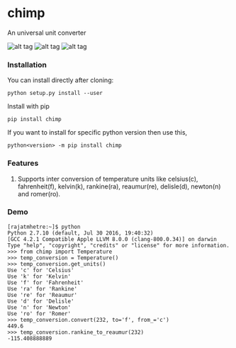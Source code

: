 # chimp 
An universal unit converter

![alt tag](https://img.shields.io/badge/chimp-beta-blue.svg)
![alt tag](https://img.shields.io/badge/version-1.2.0-lightgrey.svg)
![alt tag](https://img.shields.io/badge/python-2.7%2C%203.3%2C%203.4%2C%203.5%2C%203.6-brightgreen.svg)

### Installation
You can install directly after cloning:
```
python setup.py install --user
```

Install with pip
```
pip install chimp
```

If you want to install for specific python version then use this,
```
python<version> -m pip install chimp
```

### Features
1. Supports inter conversion of temperature units like celsius(c), fahrenheit(f), kelvin(k), rankine(ra), reaumur(re), delisle(d), newton(n) and romer(ro).

### Demo
```
[rajatmhetre:~]$ python
Python 2.7.10 (default, Jul 30 2016, 19:40:32)
[GCC 4.2.1 Compatible Apple LLVM 8.0.0 (clang-800.0.34)] on darwin
Type "help", "copyright", "credits" or "license" for more information.
>>> from chimp import Temperature
>>> temp_conversion = Temperature()
>>> temp_conversion.get_units()
Use 'c' for 'Celsius'
Use 'k' for 'Kelvin'
Use 'f' for 'Fahrenheit'
Use 'ra' for 'Rankine'
Use 're' for 'Reaumur'
Use 'd' for 'Delisle'
Use 'n' for 'Newton'
Use 'ro' for 'Romer'
>>> temp_conversion.convert(232, to='f', from_='c')
449.6
>>> temp_conversion.rankine_to_reaumur(232)
-115.408888889
```




